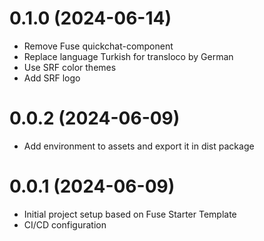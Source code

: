 # 0.1.0 (2024-06-14)
- Remove Fuse quickchat-component
- Replace language Turkish for transloco by German
- Use SRF color themes
- Add SRF logo

# 0.0.2 (2024-06-09)
- Add environment to assets and export it in dist package

# 0.0.1 (2024-06-09)
- Initial project setup based on Fuse Starter Template
- CI/CD configuration
